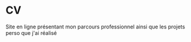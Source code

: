 # CV
Site en ligne présentant mon parcours professionnel ainsi que les projets perso que j'ai réalisé
